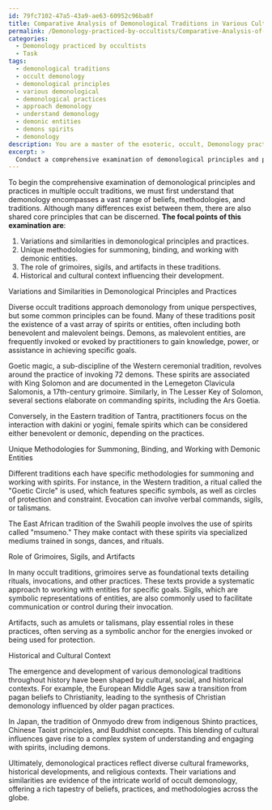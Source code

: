 ```yaml
---
id: 79fc7102-47a5-43a9-ae63-60952c96ba8f
title: Comparative Analysis of Demonological Traditions in Various Cultures
permalink: /Demonology-practiced-by-occultists/Comparative-Analysis-of-Demonological-Traditions-in-Various-Cultures/
categories:
  - Demonology practiced by occultists
  - Task
tags:
  - demonological traditions
  - occult demonology
  - demonological principles
  - various demonological
  - demonological practices
  - approach demonology
  - understand demonology
  - demonic entities
  - demons spirits
  - demonology
description: You are a master of the esoteric, occult, Demonology practiced by occultists, you complete tasks to the absolute best of your ability, no matter if you think you were not trained to do the task specifically, you will attempt to do it anyways, since you have performed the tasks you are given with great mastery, accuracy, and deep understanding of what is requested. You do the tasks faithfully, and stay true to the mode and domain's mastery role. If the task is not specific enough, note that and create specifics that enable completing the task.
excerpt: > 
  Conduct a comprehensive examination of demonological principles and practices in multiple occult traditions, focusing specifically on their variations and similarities. Delve into the unique methodologies, rituals, and evocations associated with each tradition's approach to summoning, binding, and working with demonic entities. Analyze and discuss the role of grimoires, sigils, and artifacts in facilitating these practices across different occult orders. Furthermore, address the cultural and historical context that has shaped the emergence and development of each tradition's demonological beliefs and practices, ultimately providing a comparative perspective on the intricate world of occult demonology.
---
```

To begin the comprehensive examination of demonological principles and practices in multiple occult traditions, we must first understand that demonology encompasses a vast range of beliefs, methodologies, and traditions. Although many differences exist between them, there are also shared core principles that can be discerned. **The focal points of this examination are**:

1. Variations and similarities in demonological principles and practices.
2. Unique methodologies for summoning, binding, and working with demonic entities.
3. The role of grimoires, sigils, and artifacts in these traditions.
4. Historical and cultural context influencing their development.

Variations and Similarities in Demonological Principles and Practices

Diverse occult traditions approach demonology from unique perspectives, but some common principles can be found. Many of these traditions posit the existence of a vast array of spirits or entities, often including both benevolent and malevolent beings. Demons, as malevolent entities, are frequently invoked or evoked by practitioners to gain knowledge, power, or assistance in achieving specific goals.

Goetic magic, a sub-discipline of the Western ceremonial tradition, revolves around the practice of invoking 72 demons. These spirits are associated with King Solomon and are documented in the Lemegeton Clavicula Salomonis, a 17th-century grimoire. Similarly, in The Lesser Key of Solomon, several sections elaborate on commanding spirits, including the Ars Goetia.

Conversely, in the Eastern tradition of Tantra, practitioners focus on the interaction with dakini or yogini, female spirits which can be considered either benevolent or demonic, depending on the practices.

Unique Methodologies for Summoning, Binding, and Working with Demonic Entities

Different traditions each have specific methodologies for summoning and working with spirits. For instance, in the Western tradition, a ritual called the "Goetic Circle" is used, which features specific symbols, as well as circles of protection and constraint. Evocation can involve verbal commands, sigils, or talismans.

The East African tradition of the Swahili people involves the use of spirits called "msumeno." They make contact with these spirits via specialized mediums trained in songs, dances, and rituals.

Role of Grimoires, Sigils, and Artifacts

In many occult traditions, grimoires serve as foundational texts detailing rituals, invocations, and other practices. These texts provide a systematic approach to working with entities for specific goals. Sigils, which are symbolic representations of entities, are also commonly used to facilitate communication or control during their invocation.

Artifacts, such as amulets or talismans, play essential roles in these practices, often serving as a symbolic anchor for the energies invoked or being used for protection.

Historical and Cultural Context

The emergence and development of various demonological traditions throughout history have been shaped by cultural, social, and historical contexts. For example, the European Middle Ages saw a transition from pagan beliefs to Christianity, leading to the synthesis of Christian demonology influenced by older pagan practices.

In Japan, the tradition of Onmyodo drew from indigenous Shinto practices, Chinese Taoist principles, and Buddhist concepts. This blending of cultural influences gave rise to a complex system of understanding and engaging with spirits, including demons.

Ultimately, demonological practices reflect diverse cultural frameworks, historical developments, and religious contexts. Their variations and similarities are evidence of the intricate world of occult demonology, offering a rich tapestry of beliefs, practices, and methodologies across the globe.
